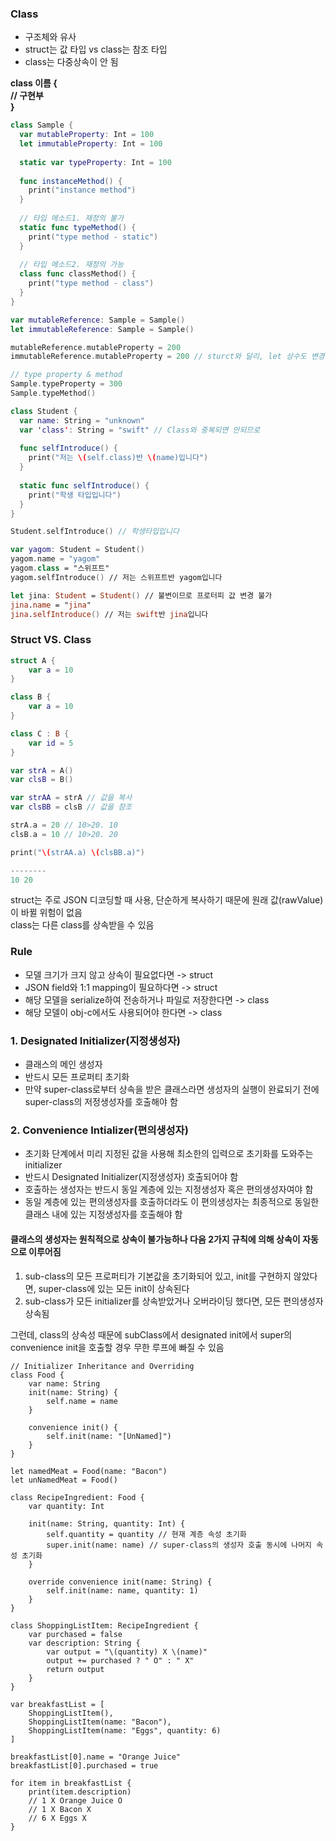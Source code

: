 ### Class 
* 구조체와 유사
* struct는 값 타입 vs class는 참조 타입
* class는 다중상속이 안 됨

**class 이름 {  
    // 구현부  
}**

```swift
class Sample {
  var mutableProperty: Int = 100 
  let immutableProperty: Int = 100
  
  static var typeProperty: Int = 100
  
  func instanceMethod() {
    print("instance method")
  }
  
  // 타입 메소드1. 재정의 불가 
  static func typeMethod() {
    print("type method - static")
  }
  
  // 타입 메소드2. 재정의 가능 
  class func classMethod() {
    print("type method - class")
  }
}

var mutableReference: Sample = Sample()
let immutableReference: Sample = Sample()

mutableReference.mutableProperty = 200 
immutableReference.mutableProperty = 200 // sturct와 달리, let 상수도 변경 가능

// type property & method
Sample.typeProperty = 300
Sample.typeMethod() 
```

```swift
class Student {
  var name: String = "unknown"
  var 'class': String = "swift" // Class와 중복되면 안되므로
  
  func selfIntroduce() {
    print("저는 \(self.class)반 \(name)입니다")
  }
  
  static func selfIntroduce() {
    print("학생 타입입니다")
  }
}

Student.selfIntroduce() // 학생타입입니다

var yagom: Student = Student()
yagom.name = "yagom"
yagom.class = "스위프트"
yagom.selfIntroduce() // 저는 스위프트반 yagom입니다

let jina: Student = Student() // 불변이므로 프로터피 값 변경 불가
jina.name = "jina"
jina.selfIntroduce() // 저는 swift반 jina입니다 
```


### Struct VS. Class
```swift
struct A {
    var a = 10
}

class B {
    var a = 10
}

class C : B {
    var id = 5
}

var strA = A()
var clsB = B()

var strAA = strA // 값을 복사
var clsBB = clsB // 값을 참조

strA.a = 20 // 10>20. 10
clsB.a = 10 // 10>20. 20

print("\(strAA.a) \(clsBB.a)")

--------
10 20

```
 
struct는 주로 JSON 디코딩할 때 사용, 단순하게 복사하기 때문에 원래 값(rawValue)이 바뀔 위험이 없음   
class는 다른 class를 상속받을 수 있음   

### Rule
* 모델 크기가 크지 않고 상속이 필요없다면 -> struct
* JSON field와 1:1 mapping이 필요하다면 -> struct
* 해당 모델을 serialize하여 전송하거나 파일로 저장한다면 -> class
* 해당 모델이 obj-c에서도 사용되어야 한다면 -> class


### 1. Designated Initializer(지정생성자)
 - 클래스의 메인 생성자      
 - 반드시 모든 프로퍼티 초기화      
 - 만약 super-class로부터 상속을 받은 클래스라면 생성자의 실행이 완료되기 전에 super-class의 저정생성자를 호출해야 함       
 
 
### 2. Convenience Intializer(편의생성자)
 - 초기화 단계에서 미리 지정된 값을 사용해 최소한의 입력으로 초기화를 도와주는 initializer       
 - 반드시 Designated Initializer(지정생성자) 호출되어야 함        
 - 호출하는 생성자는 반드시 동일 계층에 있는 지정생성자 혹은 편의생성자여야 함       
 - 동일 계층에 있는 편의생성자를 호출하더라도 이 편의생성자는 최종적으로 동일한 클래스 내에 있는 지정생성자를 호출해야 함       
 
 #### 클래스의 생성자는 원칙적으로 상속이 불가능하나 다음 2가지 규칙에 의해 상속이 자동으로 이루어짐      
 1. sub-class의 모든 프로퍼티가 기본값을 초기화되어 있고, init를 구현하지 않았다면, super-class에 있는 모든 init이 상속된다       
 2. sub-class가 모든 initializer를 상속받았거나 오버라이딩 했다면, 모든 편의생성자 상속됨       
 
 그런데, class의 상속성 때문에 subClass에서 designated init에서 super의 convenience init을 호출할 경우 무한 루프에 빠질 수 있음

```
// Initializer Inheritance and Overriding
class Food {
    var name: String
    init(name: String) {
        self.name = name
    }
    
    convenience init() {
        self.init(name: "[UnNamed]")
    }
}

let namedMeat = Food(name: "Bacon")
let unNamedMeat = Food()

class RecipeIngredient: Food {
    var quantity: Int
   
    init(name: String, quantity: Int) {
        self.quantity = quantity // 현재 계층 속성 초기화
        super.init(name: name) // super-class의 생성자 호출 동시에 나머지 속성 초기화
    }

    override convenience init(name: String) {
        self.init(name: name, quantity: 1)
    }
}

class ShoppingListItem: RecipeIngredient {
    var purchased = false
    var description: String {
        var output = "\(quantity) X \(name)"
        output += purchased ? " O" : " X"
        return output
    }
}

var breakfastList = [
    ShoppingListItem(),
    ShoppingListItem(name: "Bacon"),
    ShoppingListItem(name: "Eggs", quantity: 6)
]

breakfastList[0].name = "Orange Juice"
breakfastList[0].purchased = true

for item in breakfastList {
    print(item.description)
    // 1 X Orange Juice O
    // 1 X Bacon X
    // 6 X Eggs X
}
```
